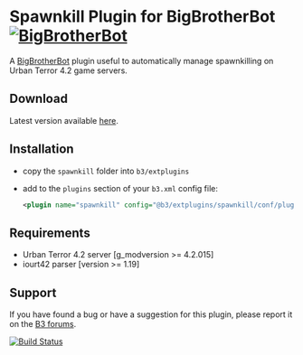 Spawnkill Plugin for BigBrotherBot [![BigBrotherBot](http://i.imgur.com/7sljo4G.png)][B3]
==================================

A [BigBrotherBot][B3] plugin useful to automatically manage spawnkilling on Urban Terror 4.2 game servers.

Download
--------

Latest version available [here](https://github.com/danielepantaleone/b3-plugin-spawnkill/archive/master.zip).

Installation
------------

* copy the `spawnkill` folder into `b3/extplugins`
* add to the `plugins` section of your `b3.xml` config file:

  ```xml
  <plugin name="spawnkill" config="@b3/extplugins/spawnkill/conf/plugin_spawnkill.ini" />
  ```

Requirements
------------

* Urban Terror 4.2 server [g_modversion >= 4.2.015]
* iourt42 parser [version >= 1.19]

Support
-------

If you have found a bug or have a suggestion for this plugin, please report it on the [B3 forums][Support].

[B3]: http://www.bigbrotherbot.net/ "BigBrotherBot (B3)"
[Support]: http://forum.bigbrotherbot.net/plugins-by-fenix/spawnkill-plugin "Support topic on the B3 forums"

[![Build Status](https://travis-ci.org/danielepantaleone/b3-plugin-spawnkill.svg?branch=master)](https://travis-ci.org/danielepantaleone/b3-plugin-spawnkill)
